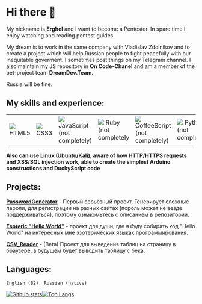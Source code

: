 # Hi there 👋
My nickname is **Erghel** and I want to become a Pentester. In spare time I enjoy watching and reading pentest guides. 

My dream is to work in the same company with Vladislav Zdolnikov and to create a project which will help Russian people to fight peacefully with our inequitable goverment. I sometimes post things on my Telegram channel. I also maintain my JS repository in **On Code-Chanel** and am a member of the pet-project team **DreamDev.Team**.

Russia will be fine.

## My skills and experience:
<table style="border-size:0px">
  <tr>
    <td style="border: none;" width="90"><img src="https://cdn.iconscout.com/icon/free/png-64/html-59-225995.png"> HTML5</td>
    <td style="border: none;" width="90"><img src="https://cdn.iconscout.com/icon/free/png-64/css3-8-1175200.png"> CSS3</td>
    <td style="border: none;" width="90"><img src="https://cdn.iconscout.com/icon/free/png-64/javascript-2038874-1720087.png"> JavaScript (not completely)</td>
    <td style="border: none;" width="90"><img src="https://cdn.iconscout.com/icon/free/png-64/ruby-226055.png"> Ruby (not completely</td>
    <td style="border: none;" width="90"><img src="https://cdn.iconscout.com/icon/free/png-64/coffeescript-2-1175056.png"> CoffeeScript (not completely)</td>
    <td style="border: none;" width="90"><img src="https://cdn.iconscout.com/icon/free/png-64/python-3629591-3032289.png"> Python (not completely)</td>
    <td style="border: none;" width="90"><img src="https://cdn.iconscout.com/icon/free/png-64/hacker-15-448496.png"> CyberSecurity</td>
    <td style="border: none;" width="90"><img src="https://cdn.iconscout.com/icon/free/png-64/java-22-225997.png"> Java (Started learn)</td>
  </tr>
</table>

**Also can use Linux (Ubuntu/Kali), aware of how HTTP/HTTPS requests and XSS/SQL injection work, able to create the simplest Arduino constructions and DuckyScript code**  
    
## Projects:
   **[PasswordGenerator](https://github.com/Erghel/PasswordGenerator)** - Первый серьёзный проект. Генерирует сложные пароли, для регистрации на разных сайтах (пороль может не везде поддерживаться), поэтому ознакомьтесь с описанием в репозитории.
   
   **[Esoteric "Hello World"](https://github.com/Erghel/Esoteric-HelloWorld)** - проект для души, где я буду собирать код "Hello World" на интересных мне эзотерических языках программирования.
 
**[CSV_Reader](https://github.com/Erghel/CSV_Reader_HTML)** - (Beta) Проект для выведения таблиц на страницу в браузере, в будущем будет выводить таблицу с бека. 
    
 ## Languages: 
    English (B2), Russian (native)
   

[![Github stats](https://github-readme-stats.vercel.app/api?username=Erghel&hide_border=true&count_private=true&show_icons=true&theme=vision-friendly-dark&include_all_commits=true)](https://github.com/anuraghazra/github-readme-stats)[![Top Langs](https://github-readme-stats.vercel.app/api/top-langs/?username=Erghel&hide=smarty,java,actionscript&hide_border=true&theme=vision-friendly-dark&langs_count=10&layout=compact)](https://github.com/anuraghazra/github-readme-stats)

